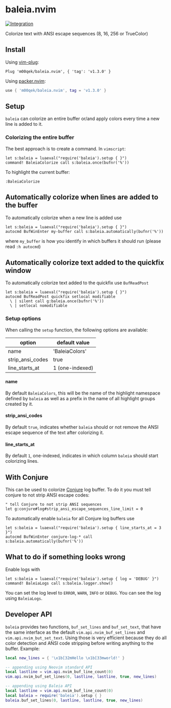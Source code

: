 baleia.nvim
===
[![Integration][integration-badge]][integration-runs]

Colorize text with ANSI escape sequences (8, 16, 256 or TrueColor)

## Install

Using [vim-plug][vim-plug]:

```vim
Plug 'm00qek/baleia.nvim', { 'tag': 'v1.3.0' }
```

Using [packer.nvim][packer]:

```lua
use { 'm00qek/baleia.nvim', tag = 'v1.3.0' }
```

## Setup

`baleia` can colorize an entire buffer or/and apply colors every time a new line
is added to it. 

### Colorizing the entire buffer

The best approach is to create a command. In `vimscript`: 

```vim
let s:baleia = luaeval("require('baleia').setup { }")
command! BaleiaColorize call s:baleia.once(bufnr('%'))
```

To highlight the current buffer:

```vim
:BaleiaColorize
```

## Automatically colorize when lines are added to the buffer

To automatically colorize when a new line is added use

```vim
let s:baleia = luaeval("require('baleia').setup { }")
autocmd BufWinEnter my-buffer call s:baleia.automatically(bufnr('%'))
```

where `my_buffer` is how you identify in which buffers it should run (please
read `:h autocmd`)

## Automatically colorize text added to the quickfix window

To automatically colorize text added to the quickfix use `BufReadPost`

```vim
let s:baleia = luaeval("require('baleia').setup { }")
autocmd BufReadPost quickfix setlocal modifiable
  \ | silent call g:baleia.once(bufnr('%'))
  \ | setlocal nomodifiable
```

### Setup options

When calling the `setup` function, the following options are available:

|      option      |      default value     |
| -----------------| ---------------------- |
| name             | 'BaleiaColors'         |
| strip_ansi_codes | true                   |
| line_starts_at   | 1 (one-indexed)        |

#### name

By default `BaleiaColors`, this will be the name of the highlight namespace 
defined by `baleia` as well as a prefix in the name of all highlight groups
created by it.

#### strip_ansi_codes

By default `true`, indicates whether `baleia` should or not remove the ANSI 
escape sequence of the text after colorizing it.

#### line_starts_at

By default `1`, one-indexed, indicates in which column `baleia` should start 
colorizing lines.

## With Conjure

This can be used to colorize [Conjure][conjure] log buffer. To do it you must 
tell conjure to not strip ANSI escape codes:

```vim
" tell Conjure to not strip ANSI sequences
let g:conjure#log#strip_ansi_escape_sequences_line_limit = 0
```

To automatically enable `baleia` for all Conjure log buffers use 

```vim
let s:baleia = luaeval("require('baleia').setup { line_starts_at = 3 }")
autocmd BufWinEnter conjure-log-* call s:baleia.automatically(bufnr('%'))
```

## What to do if something looks wrong

Enable logs with

```vim
let s:baleia = luaeval("require('baleia').setup { log = 'DEBUG' }")
command! BaleiaLogs call s:baleia.logger.show()
```

You can set the log level to `ERROR`, `WARN`, `INFO` or `DEBUG`. You can see
the log using `BaleiaLogs`.

## Developer API

`baleia` provides two functions, `buf_set_lines` and `buf_set_text`, that have
the same interface as the default `vim.api.nvim_buf_set_lines` and
`vim.api.nvim_but_set_text`. Using those is very efficient because they do all 
color detection and ANSI code stripping before writing anything to the buffer.
Example:

```lua
local new_lines = { '\x1b[32mHello \x1b[33mworld!' }

-- appending using Neovim standard API
local lastline = vim.api.nvim_buf_line_count(0)
vim.api.nvim_buf_set_lines(0, lastline, lastline, true, new_lines)

-- appending using Baleia API
local lastline = vim.api.nvim_buf_line_count(0)
local baleia = require('baleia').setup { }
baleia.buf_set_lines(0, lastline, lastline, true, new_lines)
```

[integration-badge]: https://github.com/m00qek/baleia.nvim/actions/workflows/integration.yml/badge.svg
[integration-runs]: https://github.com/m00qek/baleia.nvim/actions/workflows/integration.yml
[vim-plug]: https://github.com/junegunn/vim-plug
[conjure]: https://github.com/Olical/conjure
[packer]: https://github.com/wbthomason/packer.nvim
